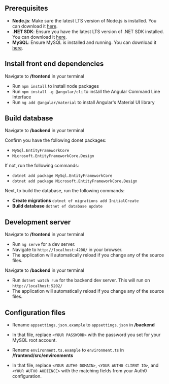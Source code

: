 ## Prerequisites
- **Node.js**: Make sure the latest LTS version of Node.js is installed. You can download it [here](https://nodejs.org/).
- **.NET SDK**: Ensure you have the latest LTS version of .NET SDK installed. You can download it [here](https://dotnet.microsoft.com/en-us/download/dotnet).
- **MySQL**: Ensure MySQL is installed and running. You can download it [here](https://dev.mysql.com/downloads/installer/).

## Install front end dependencies
Navigate to **/frontend** in your terminal

- Run `npm install` to install node packages
- Run `npm install -g @angular/cli` to install the Angular Command Line Interface
- Run `ng add @angular/material` to install Angular's Material UI library


## Build database
Navigate to **/backend** in your terminal

Confirm you have the following donet packages:
- `MySql.EntityFrameworkCore`
- `Microsoft.EntityFrameworkCore.Design`

If not, run the following commands:
- `dotnet add package MySql.EntityFrameworkCore`
- `dotnet add package Microsoft.EntityFrameworkCore.Design`

Next, to build the database, run the following commands:
- **Create migrations** `dotnet ef migrations add InitialCreate`
- **Build database** `dotnet ef database update`


## Development server
Navigate to **/frontend** in your terminal
- Run `ng serve` for a dev server.
- Navigate to `http://localhost:4200/` in your browser.
- The application will automatically reload if you change any of the source files.

Navigate to **/backend** in your terminal
- Run `dotnet watch run` for the backend dev server. This will run on `http://localhost:5202/`
- The application will automatically reload if you change any of the source files.


## Configuration files
- Rename `appsettings.json.example` to `appsettings.json` in **/backend**
- In that file, replace `<YOUR PASSWORD>` with the password you set for your MySQL root account.

- Rename `environment.ts.example` to `environment.ts` in **/frontend/src/environments** 
- In that file, replace `<YOUR AUTH0 DOMAIN>`, `<YOUR AUTH0 CLIENT ID>`, and `<YOUR AUTH0 AUDIENCE>` with the matching fields from your Auth0 configuration.